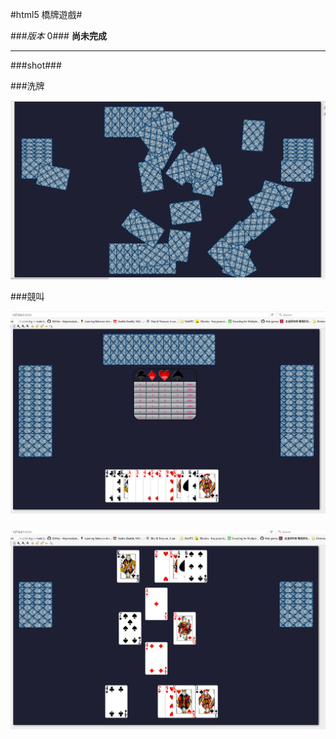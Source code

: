#html5 橋牌遊戲#


###_版本_ 0###
**尚未完成**

___
###shot###

###洗牌

![GitHub Logo](https://raw.githubusercontent.com/moszorn/server/master/assets/0.png)

###競叫

![GitHub Logo](https://raw.githubusercontent.com/moszorn/server/master/assets/1.png)


### 
![GitHub Logo](https://raw.githubusercontent.com/moszorn/server/master/assets/3.png)
